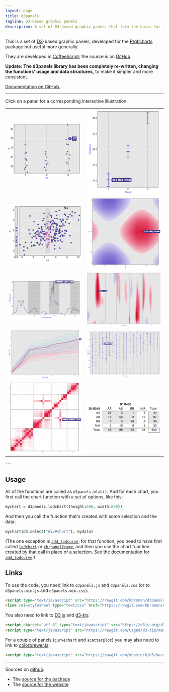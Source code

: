 ```yaml
---
layout: page
title: d3panels
tagline: D3-based graphic panels
description: A set of D3-based graphic panels that form the basis for the visualizations in R/qtlcharts.
---
```


This is a set of [D3](http://d3js.org)-based graphic panels,
developed for the [R/qtlcharts](http://kbroman.org/qtlcharts) package
but useful more generally.

They are developed in [CoffeeScript](http://coffeescript.org); the
source is on [GitHub](https://github.com/kbroman/d3panels).

**Update: The d3panels library has been completely re-written, changing the
functions' usage and data structures,** to make it simpler
and more consistent.

[Documentation on GitHub.](https://github.com/kbroman/d3panels/tree/master/doc)

---

Click on a panel for a corresponding interactive illustration.

<table class="wide">
<tr>
  <td class="left">
    <a href="assets/test/dotchart">
        <img src="assets/pics/dotchart.png" alt="dotchart example" title="dotchart example"/>
    </a>
  </td>
  <td class="right">
    <a href="assets/test/cichart">
        <img src="assets/pics/cichart.png" alt="cichart example" title="cichart example"/>
    </a>
  </td>
</tr>
<tr>
  <td class="left">
    <a href="assets/test/scatterplot">
        <img src="assets/pics/scatterplot.png" alt="scatterplot example" title="scatterplot example"/>
    </a>
  </td>
  <td class="right">
    <a href="assets/test/heatmap">
        <img src="assets/pics/heatmap.png" alt="heatmap example" title="heatmap example"/>
    </a>
  </td>
</tr>
<tr>
  <td class="left">
    <a href="assets/test/lodchart">
        <img src="assets/pics/lodchart.png" alt="lodchart example" title="lodchart example"/>
    </a>
  </td>
  <td class="right">
    <a href="assets/test/lodheatmap">
        <img src="assets/pics/lodheatmap.png" alt="lodheatmap example" title="lodheatmap example"/>
    </a>
  </td>
</tr>
<tr>
  <td class="left">
    <a href="assets/test/curvechart">
        <img src="assets/pics/curvechart.png" alt="curvechart example" title="curvechart example"/>
    </a>
  </td>
  <td class="right">
    <a href="assets/test/mapchart">
        <img src="assets/pics/mapchart.png" alt="mapchart example" title="mapchart example"/>
    </a>
  </td>
</tr>
<tr>
  <td class="left">
    <a href="assets/test/lod2dheatmap">
        <img src="assets/pics/lod2dheatmap.png" alt="chrheatmap example" title="chrheatmap example"/>
    </a>
  </td>
  <td class="right">
    <a href="assets/test/crosstab">
        <img src="assets/pics/crosstab.png" alt="crosstab example" title="crosstab example"/>
    </a>
  </td>
</tr>
</table>
---

## Usage

All of the functions are called as `d3panels.blah()`. And for each
chart, you first call the chart function with a set of options, like
this:

```coffeescript
mychart = d3panels.lodchart({height:600, width:800})
```

And then you call the function that's created with some selection and
the data:

```coffeescript
mychart(d3.select("div#chart"), mydata)
```

(The one exception is [`add_lodcurve`](add_lodcurve.md); for that
function, you need to have first called [`lodchart`](lodchart.md) or
[`chrpanelframe`](chrpanelframe.md), and then you use the chart
function created by that call in place of a selection. See the
[documentation for `add_lodcurve`](add_lodcurve.md).)

## Links

To use the code, you need link to `d3panels.js` and `d3panels.css` (or
to `d3panels.min.js` and `d3panels.min.css`):

```html
<script type="text/javascript" src="https://rawgit.com/kbroman/d3panels/master/d3panels.js"></script>
<link rel=stylesheet type="text/css" href="https://rawgit.com/kbroman/d3panels/master/d3panels.css">
```

You also need to link to [D3.js](https://d3js.org) and
[d3-tip](https://github.com/Caged/d3-tip):

```html
<script charset="utf-8" type="text/javascript" src="https://d3js.org/d3.v3.min.js"></script>
<script type="text/javascript" src="https://rawgit.com/Caged/d3-tip/master/index.js"></script>
```

For a couple of panels (`curvechart` and `scatterplot`) you may also need
to link to [colorbrewer.js](https://github.com/mbostock/d3/blob/master/lib/colorbrewer/colorbrewer.js):

```html
<script type="text/javascript" src="https://rawgit.com/mbostock/d3/master/lib/colorbrewer/colorbrewer.js"></script>
```

---

Sources on [github](http://github.com):

- The [source for the package](https://github.com/kbroman/d3panels/tree/master)
- The [source for the website](https://github.com/kbroman/d3panels/tree/gh-pages)
